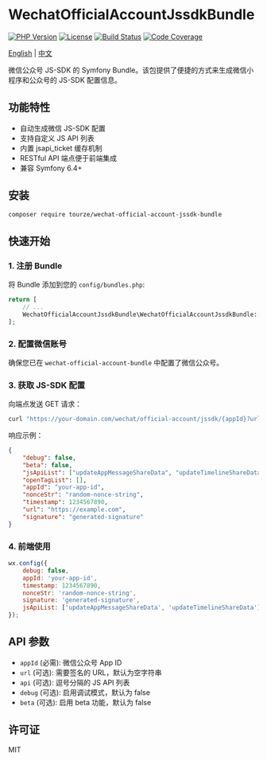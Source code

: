 # WechatOfficialAccountJssdkBundle

[![PHP Version](https://img.shields.io/badge/php-%5E8.1-blue.svg)](https://packagist.org/packages/tourze/wechat-official-account-jssdk-bundle)
[![License](https://img.shields.io/badge/license-MIT-brightgreen.svg)](LICENSE)
[![Build Status](https://img.shields.io/badge/build-passing-brightgreen.svg)](https://github.com/tourze/wechat-official-account-jssdk-bundle)
[![Code Coverage](https://img.shields.io/badge/coverage-100%25-brightgreen.svg)](https://github.com/tourze/wechat-official-account-jssdk-bundle)

[English](README.md) | [中文](README.zh-CN.md)

微信公众号 JS-SDK 的 Symfony Bundle。该包提供了便捷的方式来生成微信小程序和公众号的 JS-SDK 配置信息。

## 功能特性

- 自动生成微信 JS-SDK 配置
- 支持自定义 JS API 列表
- 内置 jsapi_ticket 缓存机制
- RESTful API 端点便于前端集成
- 兼容 Symfony 6.4+

## 安装

```bash
composer require tourze/wechat-official-account-jssdk-bundle
```

## 快速开始

### 1. 注册 Bundle

将 Bundle 添加到您的 `config/bundles.php`:

```php
return [
    // ...
    WechatOfficialAccountJssdkBundle\WechatOfficialAccountJssdkBundle::class => ['all' => true],
];
```

### 2. 配置微信账号

确保您已在 `wechat-official-account-bundle` 中配置了微信公众号。

### 3. 获取 JS-SDK 配置

向端点发送 GET 请求：

```bash
curl "https://your-domain.com/wechat/official-account/jssdk/{appId}?url=https://example.com"
```

响应示例：

```json
{
    "debug": false,
    "beta": false,
    "jsApiList": ["updateAppMessageShareData", "updateTimelineShareData"],
    "openTagList": [],
    "appId": "your-app-id",
    "nonceStr": "random-nonce-string",
    "timestamp": 1234567890,
    "url": "https://example.com",
    "signature": "generated-signature"
}
```

### 4. 前端使用

```javascript
wx.config({
    debug: false,
    appId: 'your-app-id',
    timestamp: 1234567890,
    nonceStr: 'random-nonce-string',
    signature: 'generated-signature',
    jsApiList: ['updateAppMessageShareData', 'updateTimelineShareData']
});
```

## API 参数

- `appId` (必需): 微信公众号 App ID
- `url` (可选): 需要签名的 URL，默认为空字符串
- `api` (可选): 逗号分隔的 JS API 列表
- `debug` (可选): 启用调试模式，默认为 false
- `beta` (可选): 启用 beta 功能，默认为 false

## 许可证

MIT
